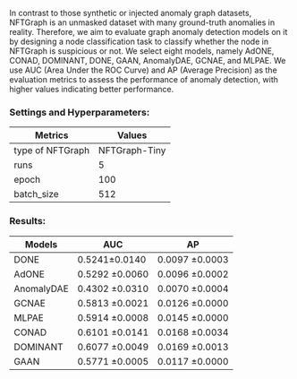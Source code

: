 In contrast to those synthetic or injected anomaly graph datasets, NFTGraph is an unmasked dataset with many ground-truth anomalies in reality. 
Therefore, we aim to evaluate graph anomaly detection models on it by designing a node classification task to classify 
whether the node in NFTGraph is suspicious or not. 
We select eight models, namely AdONE, CONAD, 
DOMINANT, DONE, 
GAAN, AnomalyDAE, 
GCNAE, and MLPAE. 
We use AUC (Area Under the ROC Curve) and AP (Average Precision) as the evaluation metrics
to assess the performance of anomaly detection, with higher values indicating better performance. 

### Settings and Hyperparameters:
| Metrics | Values |
|-|-|
| type of NFTGraph | NFTGraph-Tiny |
| runs | 5 |
epoch | 100 |
batch_size | 512


### Results:

|Models |AUC | AP |
|-|-|-|
|DONE |	0.5241±0.0140	|0.0097 ±0.0003|
|AdONE |0.5292 ±0.0060 |	0.0096 ±0.0002|
|AnomalyDAE |	0.4302 ±0.0310|	0.0070 ±0.0004|
|GCNAE |	0.5813 ±0.0021	|0.0126 ±0.0000|
|MLPAE |	0.5914 ±0.0008  |0.0145 ±0.0000|
|CONAD |	0.6101 ±0.0141| 0.0168 ±0.0034|
|DOMINANT |	0.6077 ±0.0049|	0.0169 ±0.0013|
|GAAN |	0.5771 ±0.0005	|0.0117 ±0.0000|
